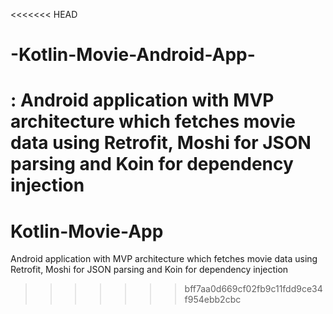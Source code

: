 <<<<<<< HEAD
# -Kotlin-Movie-Android-App-
: Android application with MVP architecture which fetches movie data using Retrofit, Moshi for JSON parsing and Koin for dependency injection 
=======
# Kotlin-Movie-App
Android application with MVP architecture which fetches movie data using Retrofit, Moshi for JSON parsing and Koin for dependency injection 
>>>>>>> bff7aa0d669cf02fb9c11fdd9ce34f954ebb2cbc
